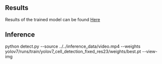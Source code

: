 ## Results 
Results of the trained model can be found [Here](yolov7/runs/train/yolov7_cell_detection_fixed_res23/weights) 

## Inference 	
python detect.py --source ../../inference_data/video.mp4 --weights yolov7/runs/train/yolov7_cell_detection_fixed_res23/weights/best.pt --view-img
